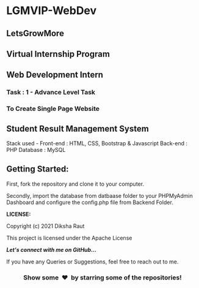 # LGMVIP-WebDev
## LetsGrowMore
## Virtual Internship Program
## Web Development Intern

### Task : 1  -  Advance Level Task
### To Create Single Page Website


## Student Result Management System

Stack used - Front-end : HTML, CSS, Bootstrap & Javascript Back-end : PHP Database : MySQL

## Getting Started:

First, fork the repository and clone it to your computer.

Secondly, import the database from datbaase folder to your PHPMyAdmin Dashboard and configure the config.php file from Backend Folder.


<b>LICENSE:</b>

Copyright (c) 2021 Diksha Raut

This project is licensed under the Apache License

  <b><i>Let's connect with me on GitHub...</i></b>

If you have any Queries or Suggestions, feel free to reach out to me.

<h3 align="center">Show some &nbsp;❤️&nbsp; by starring some of the repositories!</h3>

